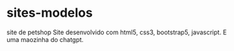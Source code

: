 # sites-modelos
site de petshop
Site desenvolvido com html5, css3, bootstrap5, javascript.
E uma maozinha do chatgpt.